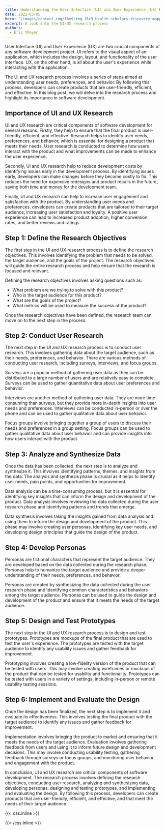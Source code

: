 ```yaml
---
title: Understanding the User Interface (UI) and User Experience (UX) Research Process
date: 2021-03-05
hero: "/images/content-img/16x9/img-16x9-health-scholars-discovery-mapping.png"
excerpt: A look into the UI/UX research process
authors:
  - Eric Thayer
---
```


User Interface (UI) and User Experience (UX) are two crucial components of any software development project. UI refers to the visual aspect of an application, which includes the design, layout, and functionality of the user interface. UX, on the other hand, is all about the user's experience while interacting with the application.

The UI and UX research process involves a series of steps aimed at understanding user needs, preferences, and behavior. By following this process, developers can create products that are user-friendly, efficient, and effective. In this blog post, we will delve into the research process and highlight its importance in software development.

## Importance of UI and UX Research

UI and UX research are critical components of software development for several reasons. Firstly, they help to ensure that the final product is user-friendly, efficient, and effective. Research helps to identify user needs, preferences, and behavior, which is essential for designing a product that meets their needs. User research is conducted to determine how users interact with the product and what improvements can be made to enhance the user experience.

Secondly, UI and UX research help to reduce development costs by identifying issues early in the development process. By identifying issues early, developers can make changes before they become costly to fix. This reduces the need for expensive redesigns and product recalls in the future, saving both time and money for the development team.

Finally, UI and UX research can help to increase user engagement and satisfaction with the product. By understanding user needs and preferences, developers can create products that are tailored to their target audience, increasing user satisfaction and loyalty. A positive user experience can lead to increased product adoption, higher conversion rates, and better reviews and ratings.

## Step 1: Define the Research Objectives

The first step in the UI and UX research process is to define the research objectives. This involves identifying the problem that needs to be solved, the target audience, and the goals of the project. The research objectives will guide the entire research process and help ensure that the research is focused and relevant.

Defining the research objectives involves asking questions such as:

- What problem are we trying to solve with this product?
- Who is the target audience for this product?
- What are the goals of the project?
- What metrics will be used to measure the success of the product?

Once the research objectives have been defined, the research team can move on to the next step in the process.

## Step 2: Conduct User Research

The next step in the UI and UX research process is to conduct user research. This involves gathering data about the target audience, such as their needs, preferences, and behavior. There are various methods of conducting user research, including surveys, interviews, and focus groups.

Surveys are a popular method of gathering user data as they can be distributed to a large number of users and are relatively easy to complete. Surveys can be used to gather quantitative data about user preferences and behavior.

Interviews are another method of gathering user data. They are more time-consuming than surveys, but they provide more in-depth insights into user needs and preferences. Interviews can be conducted in-person or over the phone and can be used to gather qualitative data about user behavior.

Focus groups involve bringing together a group of users to discuss their needs and preferences in a group setting. Focus groups can be used to gather qualitative data about user behavior and can provide insights into how users interact with the product.

## Step 3: Analyze and Synthesize Data

Once the data has been collected, the next step is to analyze and synthesize it. This involves identifying patterns, themes, and insights from the data. The analysis and synthesis phase is crucial as it helps to identify user needs, pain points, and opportunities for improvement.

Data analysis can be a time-consuming process, but it is essential for identifying key insights that can inform the design and development of the product. Data analysis involves reviewing the data collected during the user research phase and identifying patterns and trends that emerge.

Data synthesis involves taking the insights gained from data analysis and using them to inform the design and development of the product. This phase may involve creating user personas, identifying key user needs, and developing design principles that guide the design of the product.

## Step 4: Develop Personas

Personas are fictional characters that represent the target audience. They are developed based on the data collected during the research phase. Personas help to humanize the target audience and provide a deeper understanding of their needs, preferences, and behavior.

Personas are created by synthesizing the data collected during the user research phase and identifying common characteristics and behaviors among the target audience. Personas can be used to guide the design and development of the product and ensure that it meets the needs of the target audience.

## Step 5: Design and Test Prototypes

The next step in the UI and UX research process is to design and test prototypes. Prototypes are mockups of the final product that are used to test the user's experience. The prototypes are tested with the target audience to identify any usability issues and gather feedback for improvement.

Prototyping involves creating a low-fidelity version of the product that can be tested with users. This may involve creating wireframes or mockups of the product that can be tested for usability and functionality. Prototypes can be tested with users in a variety of settings, including in-person or remote usability testing sessions.

## Step 6: Implement and Evaluate the Design

Once the design has been finalized, the next step is to implement it and evaluate its effectiveness. This involves testing the final product with the target audience to identify any issues and gather feedback for improvement.

Implementation involves bringing the product to market and ensuring that it meets the needs of the target audience. Evaluation involves gathering feedback from users and using it to inform future design and development decisions. This may involve conducting usability testing, gathering feedback through surveys or focus groups, and monitoring user behavior and engagement with the product.

In conclusion, UI and UX research are critical components of software development. The research process involves defining the research objectives, conducting user research, analyzing and synthesizing data, developing personas, designing and testing prototypes, and implementing and evaluating the design. By following this process, developers can create products that are user-friendly, efficient, and effective, and that meet the needs of their target audience.

{{< css.inline >}}
<style>
.emojify {
	font-family: Apple Color Emoji,Segoe UI Emoji,NotoColorEmoji,Segoe UI Symbol,Android Emoji,EmojiSymbols;
	font-size: 2rem;
	vertical-align: middle;
}
@media screen and (max-width:650px) {
    .nowrap {
	display: block;
	margin: 25px 0;
}
}
</style>
{{< /css.inline >}}
